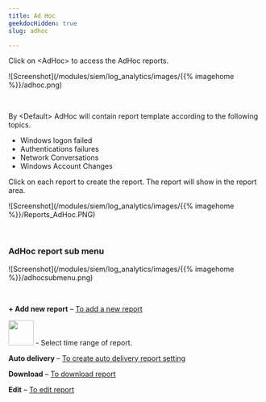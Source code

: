 ```yaml
---
title: Ad Hoc
geekdocHidden: true
slug: adhoc

---
```


Click on \<AdHoc> to access the AdHoc reports.

![Screenshot](/modules/siem/log_analytics/images/{{% imagehome %}}/adhoc.png)

&nbsp;

By \<Default> AdHoc will contain report template according to the following topics.
* Windows logon failed
* Authentications failures
* Network Conversations
* Windows Account Changes

Click on each report to create the report. The report will show in the report area.

![Screenshot](/modules/siem/log_analytics/images/{{% imagehome %}}/Reports_AdHoc.PNG)

&nbsp;

### AdHoc report sub menu

![Screenshot](/modules/siem/log_analytics/images/{{% imagehome %}}/adhocsubmenu.png)

&nbsp;


<strong>+ Add new report</strong> – <a href="/cloud_vista/loganalytics/reports/adhoc/addreport">To add a new report</a>

<img src="/cloud_vista/loganalytics/images/{{% imagehome %}}/timeicon.png" width="50px"> - Select time range of report.

<strong>Auto delivery</strong> – <a href="/cloud_vista/loganalytics/reports/adhoc/autodelivery">To create auto delivery report setting</a>

<strong>Download</strong> – <a href="/cloud_vista/loganalytics/reports/adhoc/downloadreport">To download report</a>

<strong>Edit</strong> – <a href="/cloud_vista/loganalytics/reports/adhoc/editreport">To edit report</a>



